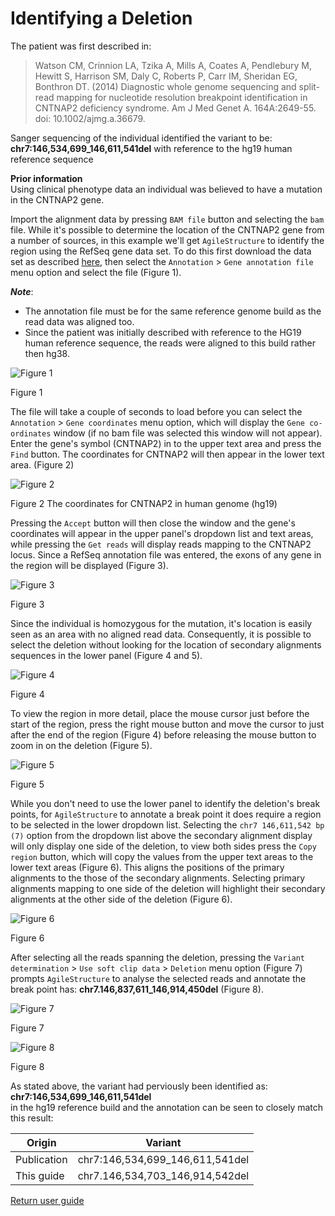 # Identifying a Deletion

The patient was first described in: 
> Watson CM, Crinnion LA, Tzika A, Mills A, Coates A, Pendlebury M, Hewitt S, Harrison SM, Daly C, Roberts P, Carr IM, Sheridan EG, Bonthron DT. (2014) Diagnostic whole genome sequencing and split-read mapping for nucleotide resolution breakpoint identification in CNTNAP2 deficiency syndrome. Am J Med Genet A. 164A:2649-55. doi: 10.1002/ajmg.a.36679.

Sanger sequencing of the individual identified the variant to be: __chr7:146,534,699_146,611,541del__  with reference to the hg19 human reference sequence 

__Prior information__  
Using clinical phenotype data an individual was believed to have a mutation in the CNTNAP2 gene.  

Import the alignment data by pressing ```BAM file``` button and selecting the ```bam``` file. While it's possible to determine the location of the CNTNAP2 gene from a number of sources, in this example we'll get ```AgileStructure``` to identify the region using the RefSeq gene data set. To do this first download the data set as described [here](downloadingOptionalFiles.md), then select the ```Annotation``` > ```Gene annotation file``` menu option and select the file (Figure 1).   

***Note***:
* The annotation file must be for the same reference genome build as the read data was aligned too. 
* Since the patient was initially described with reference to the HG19 human reference sequence, the reads were aligned to this build rather then hg38.


![Figure 1](images/examples/figure1del.jpg)

Figure 1

The file will take a couple of seconds to load before you can select the ```Annotation``` > ```Gene coordinates``` menu option, which will display the ```Gene co-ordinates``` window (if no bam file was selected this window will not appear). Enter the gene's symbol (CNTNAP2) in to the upper text area and press the ```Find``` button. The coordinates for CNTNAP2 will then appear in the lower text area. (Figure 2)

![Figure 2](images/examples/figure2del.jpg)

Figure 2 The coordinates for CNTNAP2 in human genome (hg19)

Pressing the ```Accept``` button will then close the window and the gene's coordinates will appear in the upper panel's dropdown list and text areas, while pressing the ```Get reads``` will display reads mapping to the CNTNAP2 locus. Since a RefSeq annotation file was entered, the exons of any gene in the region will be displayed (Figure 3). 

![Figure 3](images/examples/figure3del.jpg)

Figure 3

Since the individual is homozygous for the mutation, it's location is easily seen as an area with no aligned read data. Consequently, it is possible to select the deletion without looking for the location of secondary alignments sequences in the lower panel (Figure 4 and 5).

![Figure 4](images/examples/figure4del.jpg)

Figure 4

To view the region in more detail, place the mouse cursor just before the start of the region, press the right mouse button and move the cursor to just after the end of the region (Figure 4) before releasing the mouse button to zoom in on the deletion (Figure 5).

![Figure 5](images/examples/figure5del.jpg)

Figure 5

While you don't need to use the lower panel to identify the deletion's break points, for ```AgileStructure``` to annotate a break point it does require a region to be selected in the lower dropdown list. Selecting the ```chr7 146,611,542 bp (7)``` option from the dropdown list above the secondary alignment display will only display one side of the deletion, to view both sides press the ```Copy region``` button, which will copy the values from the upper text areas to the lower text areas (Figure 6). This aligns the positions of the primary alignments to the those of the secondary alignments. Selecting primary alignments mapping to one side of the deletion will highlight their secondary alignments at the other side of the deletion (Figure 6).

![Figure 6](images/examples/figure6del.jpg)

Figure 6

After selecting all the reads spanning the deletion, pressing the ```Variant determination``` > ```Use soft clip data``` > ```Deletion``` menu option (Figure 7) prompts ```AgileStructure``` to analyse the selected reads and annotate the break point has: __chr7.146,837,611_146,914,450del__ (Figure 8).  

![Figure 7](images/examples/figure7del.jpg)

Figure 7

![Figure 8](images/examples/figure8del.jpg)

Figure 8

As stated above, the variant had perviously been identified as:  
 __chr7:146,534,699_146,611,541del__   
 in the hg19 reference build and the annotation can be seen to closely match this result:

|Origin|Variant|
|-|-|
|Publication|chr7:146,534,699_146,611,541del|
|This guide|chr7.146,534,703_146,914,542del|


[Return user guide](README.md#deletion) 